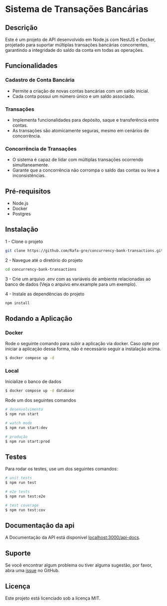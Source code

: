 # Sistema de Transações Bancárias

## Descrição

Este é um projeto de API desenvolvido em Node.js com NestJS e Docker, projetado para suportar múltiplas transações bancárias concorrentes, garantindo a integridade do saldo da conta em todas as operações.

## Funcionalidades

### Cadastro de Conta Bancária
- Permite a criação de novas contas bancárias com um saldo inicial.
- Cada conta possui um número único e um saldo associado.

### Transações
- Implementa funcionalidades para depósito, saque e transferência entre contas.
- As transações são atomicamente seguras, mesmo em cenários de concorrência.

### Concorrência de Transações
- O sistema é capaz de lidar com múltiplas transações ocorrendo simultaneamente.
- Garante que a concorrência não corrompa o saldo das contas ou leve a inconsistências.

## Pré-requisitos
- Node.js
- Docker
- Postgres

## Instalação

1 - Clone o projeto

```bash
git clone https://github.com/Rafa-gre/concurrency-bank-transactions.git

```
2 - Navegue até o diretório do projeto

```bash
cd concurrency-bank-transactions
```

3 - Crie um arquivo .env com as variáveis de ambiente relacionadas ao banco de dados (Veja o arquivo env.example para um exemplo).

4 - Instale as dependências do projeto

```bash
npm install
```

## Rodando a Aplicação

### Docker 

Rode o seguinte comando para subir a aplicação via docker. Caso opte por iniciar a aplicação dessa forma, não é necessário seguir a instalação acima.
```bash
$ docker compose up -d
```

### Local

Inicialize o banco de dados

```bash
$ docker compose up -d database
```

Rode um dos seguintes comandos
```bash
# desenvolvimento
$ npm run start

# watch mode
$ npm run start:dev

# produção
$ npm run start:prod
```

## Testes

Para rodar os testes, use um dos seguintes comandos:

```bash
# unit tests
$ npm run test

# e2e tests
$ npm run test:e2e

# test coverage
$ npm run test:cov
```

## Documentação da api

A Documentação da API está disponível [localhost:3000/api-docs](http://localhost:3000/api-docs).

## Suporte

Se você encontrar algum problema ou tiver alguma sugestão, por favor, abra uma [issue](https://github.com/Rafa-gre/concurrency-bank-transactions/issues) no GitHub.

## Licença

Este projeto está licenciado sob a licença MIT. 
